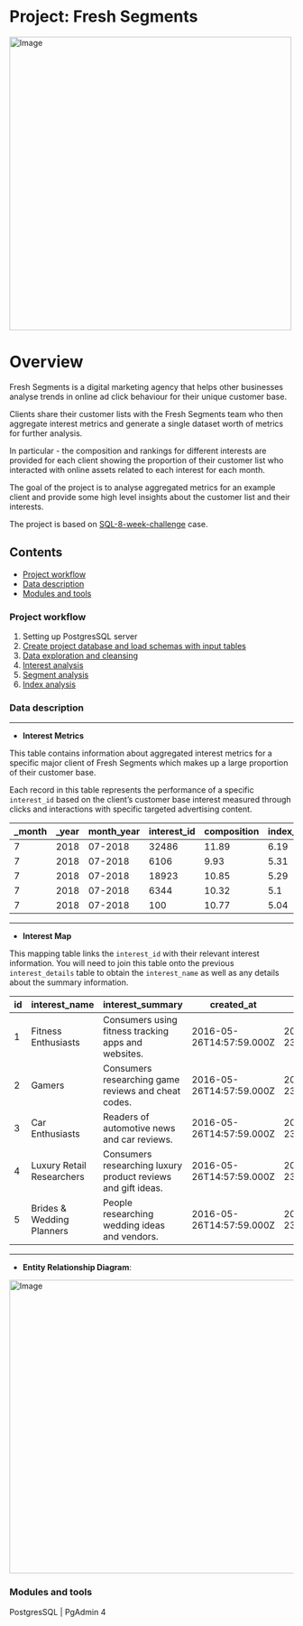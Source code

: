 # Project: Fresh Segments

<img src="https://user-images.githubusercontent.com/35038779/219868785-3ce39f0f-60fc-4a59-8971-0570db4497ae.png" alt="Image" width="500" height="520">

# Overview

Fresh Segments is a digital marketing agency that helps other businesses analyse trends in online ad click behaviour for their unique customer base.

Clients share their customer lists with the Fresh Segments team who then aggregate interest metrics and generate a single dataset worth of metrics for further analysis.

In particular - the composition and rankings for different interests are provided for each client showing the proportion of their customer list who interacted with online assets related to each interest for each month.

The goal of the project is to analyse aggregated metrics for an example client and provide some high level insights about the customer list and their interests.

The project is based on [SQL-8-week-challenge](https://8weeksqlchallenge.com/case-study-8/) case. 


## Contents

- [Project workflow](#project-workflow)
- [Data description](#data-description)
- [Modules and tools](#modules-and-tools)


### Project workflow

  1. Setting up PostgresSQL server 
  2. [Create project database and load schemas with input tables](https://github.com/LtvnSergey/SQL-Fresh-sSegments/blob/main/input.md)
  3. [Data exploration and cleansing](https://github.com/LtvnSergey/SQL-Fresh-Segments/blob/main/analysis/1_data_exploration_and_cleansing.md)
  4. [Interest analysis](https://github.com/LtvnSergey/SQL-Fresh-Segments/blob/main/analysis/2_interest_analysis.md)
  5. [Segment analysis](https://github.com/LtvnSergey/SQL-Fresh-Segments/blob/main/analysis/3_segment_analysis.md)
  6. [Index analysis](https://github.com/LtvnSergey/SQL-Fresh-Segments/blob/main/analysis/4_index_analysis)


### Data description

---

* **Interest Metrics**


This table contains information about aggregated interest metrics for a specific major client of Fresh Segments which makes up a large proportion of their customer base.

Each record in this table represents the performance of a specific `interest_id` based on the client’s customer base interest measured through clicks and interactions with specific targeted advertising content.


| _month | _year | month_year | interest_id | composition | index_value | ranking | percentile_ranking |
| ------ | ----- | ---------- | ----------- | ----------- | ----------- | ------- | ------------------ |
| 7      | 2018  | 07-2018    | 32486       | 11.89       | 6.19        | 1       | 99.86              |
| 7      | 2018  | 07-2018    | 6106        | 9.93        | 5.31        | 2       | 99.73              |
| 7      | 2018  | 07-2018    | 18923       | 10.85       | 5.29        | 3       | 99.59              |
| 7      | 2018  | 07-2018    | 6344        | 10.32       | 5.1         | 4       | 99.45              |
| 7      | 2018  | 07-2018    | 100         | 10.77       | 5.04        | 5       | 99.31              |

---

* **Interest Map**


This mapping table links the `interest_id` with their relevant interest information. You will need to join this table onto the previous `interest_details` table to obtain the `interest_name` as well as any details about the summary information.

| id  | interest_name             | interest_summary                                             | created_at               | last_modified            |
| --- | ------------------------- | ------------------------------------------------------------ | ------------------------ | ------------------------ |
| 1   | Fitness Enthusiasts       | Consumers using fitness tracking apps and websites.          | 2016-05-26T14:57:59.000Z | 2018-05-23T11:30:12.000Z |
| 2   | Gamers                    | Consumers researching game reviews and cheat codes.          | 2016-05-26T14:57:59.000Z | 2018-05-23T11:30:12.000Z |
| 3   | Car Enthusiasts           | Readers of automotive news and car reviews.                  | 2016-05-26T14:57:59.000Z | 2018-05-23T11:30:12.000Z |
| 4   | Luxury Retail Researchers | Consumers researching luxury product reviews and gift ideas. | 2016-05-26T14:57:59.000Z | 2018-05-23T11:30:12.000Z |
| 5   | Brides & Wedding Planners | People researching wedding ideas and vendors.                | 2016-05-26T14:57:59.000Z | 2018-05-23T11:30:12.000Z |

---

* **Entity Relationship Diagram**:

<img src="https://user-images.githubusercontent.com/35038779/219869820-6466b536-aad6-4ad1-a700-378ebfd5c888.png" alt="Image" width="1000" height="520">


### Modules and tools

PostgresSQL | PgAdmin 4
